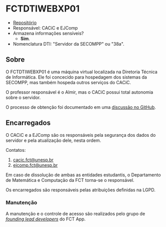 # FCTDTIWEBXP01

- [Repositório](https://github.com/cacic-fct/server-FCTDTIWEBXP01)
- Responsável: CACiC e EJComp
- Armazena informações sensíveis?
  - **Sim**.
- Nomenclatura DTI: "Servidor da SECOMPP" ou "38a".

## Sobre

O FCTDTIWEBXP01 é uma máquina virtual localizada na Diretoria Técnica de Informática. Ele foi concecido para hospedagem dos sistemas da SECOMPP, mas também hospeda outros serviços do CACiC.

O professor responsável é o Almir, mas o CACiC possui total autonomia sobre o servidor.

O processo de obtenção foi documentado em uma [discussão no GitHub](https://github.com/cacic-fct/fct-app/discussions/182#discussioncomment-9413541).

## Encarregados

O CACiC e a EJComp são os responsáveis pela segurança dos dados do servidor e pela atualização dele, nesta ordem.

Contatos:

1. cacic.fct@unesp.br
1. ejcomp.fct@unesp.br

Em caso de dissolução de ambas as entidades estudantis, o Departamento de Matemática e Computação da FCT torna-se o responsável.

Os encarregados são responsáveis pelas atribuições definidas na LGPD.

### Manutenção

A manutenção e o controle de acesso são realizados pelo grupo de [_founding lead developers_](https://docs.fctapp.cacic.dev.br/Geral/Especifica%C3%A7%C3%B5es%20gerais/Auditing#founding-lead-developers) do FCT App.
